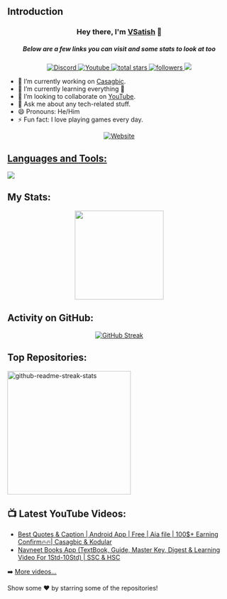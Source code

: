 ## Introduction
<h3 align="center">Hey there, I'm <a href="https://github.com/V5ati5h">VSatish</a> 👋</h3>
<h5 align="center">Below are a few links you can visit and some stats to look at too</h5>

<p align="center">
  <a href="https://discord.gg/cFkgNR7z">
    <img alt="Discord" title="Discord" src="https://img.shields.io/badge/-Discord-7289DA?style=for-the-badge&logo=discord&logoColor=white"/>
  </a>
  <a href="https://www.youtube.com/c/V5ati5h">
    <img alt="Youtube" title="Youtube" src="https://img.shields.io/badge/-Youtube-FF0000?style=for-the-badge&logo=youtube&logoColor=white"/>
  </a>
  <a href="https://github.com/V5ati5h?tab=repositories&sort=stargazers">
    <img alt="total stars" title="Total stars on GitHub" src="https://custom-icon-badges.demolab.com/github/stars/V5ati5h?color=B8B92B&style=for-the-badge&labelColor=959532&logo=star"/>
  </a>
  <a href="https://github.com/V5ati5h">
     <img alt="followers" title="Follow me on Github" src="https://img.shields.io/github/followers/V5ati5h?color=236ad3&style=for-the-badge&logo=github&label=Follow"/>
   </a>
  <a href="https://github.com/V5ati5h">
     <img src="https://komarev.com/ghpvc/?username=V5ati5h&style=for-the-badge&color=brightgreen"/>
   </a>
</p>

- 🔭 I’m currently working on [Casagbic](https://casagbic.com/).
- 🌱 I’m currently learning everything 🤣
- 👯 I’m looking to collaborate on [YouTube](https://youtube.com/V5ati5h).
- 💬 Ask me about any tech-related stuff.
- 😄 Pronouns: He/Him
- ⚡ Fun fact: I love playing games every day.

<p align="center">
  <a href="https://casagbic.com">
    <img alt="Website" title="Website" src="https://img.shields.io/website?label=casagbic.com&style=for-the-badge&url=https%3A%2F%2Fcasagbic.com"/>
  </a>
  <br>
  <a href="https://
  <img src="https://komarev.com/ghpvc/?username=V5ati5h&style=for-the-badge&color=brightgreen"/>
</p>

## Languages and Tools:
<p align="left">
  <a href="https://github.com/V5ati5h">
    <img src="https://skillicons.dev/icons?i=vscode,visualstudio,androidstudio,replit,github,angular,java,kotlin,python,c,cpp,cs,php,css,html,js,ts,scss,mongodb,mysql,express,nodejs,bots"/>
  </a>
</p>  

## My Stats:
<p align="center">
  <img height="200px" src="https://github-readme-stats.vercel.app/api?username=V5ati5h&hide_border=true&show_icons=true&count_private=true&theme=gruvbox&bg_color=151515"/>
</p>

## Activity on GitHub:
<p align="center">
  <a href="https://github.com/V5ati5h">
    <img title="GitHub Streak" alt="GitHub Streak" src="https://github-readme-streak-stats.herokuapp.com/?user=V5ati5h&theme=dark&hide_border=true&stroke=f53b3b"/>
  </a>
</p>

## Top Repositories:
<p align="left">
   <a href="https://github.com/V5ati5h/Chexx"><img width="278" src="https://denvercoder1-github-readme-stats.vercel.app/api/pin/?username=V5ati5h&repo=Chexx&theme=react&bg_color=1F222E&title_color=F8D866&hide_border=true&icon_color=F8D866&show_icons=false" alt="github-readme-streak-stats"></a>
</p>

## 📺 Latest YouTube Videos:
- [Best Quotes & Caption | Android App | Free | Aia file | 100$+ Earning Confirm🔥🔥| Casagbic & Kodular](https://www.youtube.com/watch?v=tRMf3MXbMR0)
- [Navneet Books App (TextBook, Guide, Master Key, Digest & Learning Video For 1Std-10Std) | SSC & HSC](https://www.youtube.com/watch?v=HP0KtTxZoRI)

➡️ [More videos...](https://youtube.com/V5ati5h)

Show some ❤️ by starring some of the repositories!
